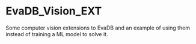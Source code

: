 # EvaDB_Vision_EXT
Some computer vision extensions to EvaDB and an example of using them instead of training a ML model to solve it.
